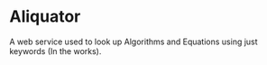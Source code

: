 # Aliquator
A web service used to look up Algorithms and Equations using just keywords (In the works).
